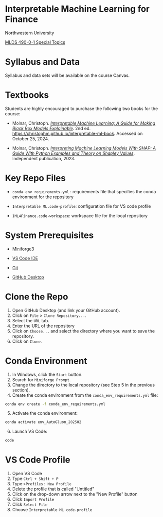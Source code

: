 # Interpretable Machine Learning for Finance

Northwestern University

[MLDS 490-0-1 Special Topics](https://www.mccormick.northwestern.edu/machine-learning-data-science/curriculum/descriptions/mlds-490-1.html)

# Syllabus and Data

Syllabus and data sets will be available on the course Canvas.

# Textbooks

Students are highly encouraged to purchase the following two books for the course:

-   Molnar, Christoph. [*Interpretable Machine Learning: A Guide for Making Black Box Models Explainable*](https://leanpub.com/interpretable-machine-learning/). 2nd ed. https://christophm.github.io/interpretable-ml-book. Accessed on October 25, 2024.

-   Molnar, Christoph. [*Interpreting Machine Learning Models With SHAP: A Guide With Python Examples and Theory on Shapley Values*](https://christophmolnar.com/books/shap/). Independent publication, 2023.

# Key Repo Files

-   `conda_env_requirements.yml` : requirements file that specifies the conda environment for the repository

-   `Interpretable ML.code-profile`: configuration file for VS code profile

-   `IML4Finance.code-workspace`: workspace file for the local repository

# System Prerequisites

-   [Miniforge3](https://github.com/conda-forge/miniforge)

-   [VS Code IDE](https://code.visualstudio.com/)

-   [Git](https://git-scm.com/)

-   [GitHub Desktop](https://github.com/apps/desktop)

# Clone the Repo

1.  Open GitHub Desktop (and link your GitHub account).
2.  Click on `File` \> `Clone Repository...`.
3.  Select the `URL` tab.
4.  Enter the URL of the repository
5.  Click on `Choose...` and select the directory where you want to save the repository.
6.  Click on `Clone`.

# Conda Environment

1.  In Windows, click the `Start` button.
2.  Search for `Miniforge Prompt`.
3.  Change the directory to the local repository (see Step 5 in the previous section).
4.  Create the conda environment from the `conda_env_requirements.yml` file:

``` bash
conda env create -f conda_env_requirements.yml
```

5.  Activate the conda environment:

``` bash
conda activate env_AutoGluon_202502
```

6.  Launch VS Code:

``` bash
code
```

# VS Code Profile

1.  Open VS Code
2.  Type `Ctrl + Shift + P`
3.  Type `>Profiles: New Profile`
4.  Delete the profile that is called "Untitled"
5.  Click on the drop-down arrow next to the "New Profile" button
6.  Click `Import Profile`
7.  Click `Select File`
8.  Choose `Interpretable ML.code-profile`